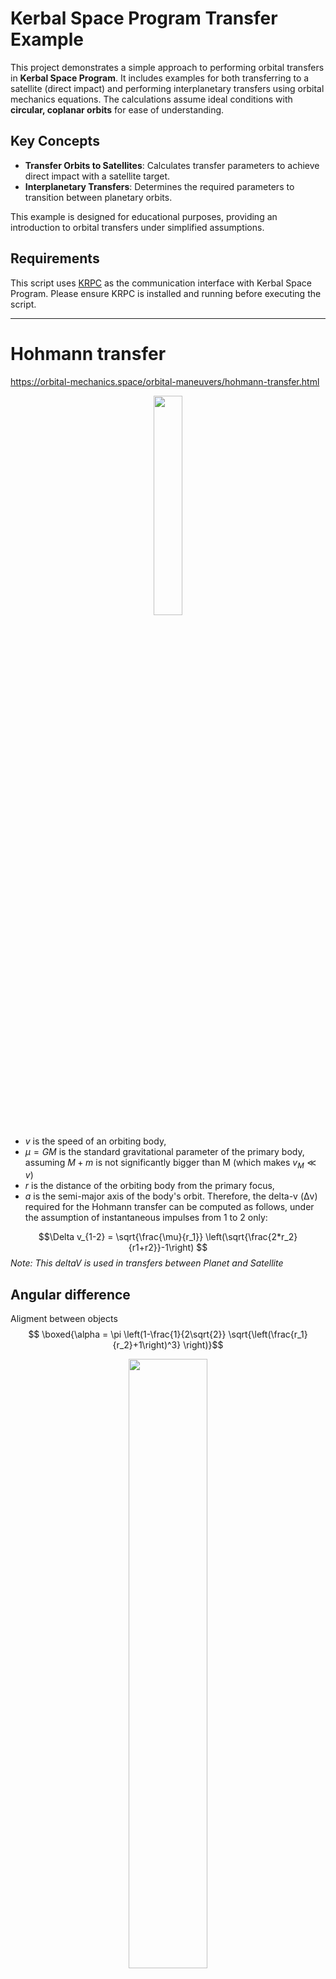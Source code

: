 # Kerbal Space Program Transfer Example

This project demonstrates a simple approach to performing orbital transfers in **Kerbal Space Program**. It includes examples for both transferring to a satellite (direct impact) and performing interplanetary transfers using orbital mechanics equations. The calculations assume ideal conditions with **circular, coplanar orbits** for ease of understanding.

## Key Concepts

- **Transfer Orbits to Satellites**: Calculates transfer parameters to achieve direct impact with a satellite target.
- **Interplanetary Transfers**: Determines the required parameters to transition between planetary orbits.

This example is designed for educational purposes, providing an introduction to orbital transfers under simplified assumptions.

## Requirements

This script uses [KRPC](https://krpc.github.io/krpc/) as the communication interface with Kerbal Space Program. Please ensure KRPC is installed and running before executing the script.


---
# Hohmann transfer
https://orbital-mechanics.space/orbital-maneuvers/hohmann-transfer.html
<p align="center">
     <img src="https://orbital-mechanics.space/_images/hohmann-transfer-orbit.svg" width="30%">
   </p>

* $v$ is the speed of an orbiting body,
* $\mu =GM$ is the standard gravitational parameter of the primary body, assuming $M+m$ is not significantly bigger than M (which makes $v_{M}\ll v$)
* $r$  is the distance of the orbiting body from the primary focus,
* $a$ is the semi-major axis of the body's orbit.
Therefore, the delta-v (Δv) required for the Hohmann transfer can be computed as follows, under the assumption of instantaneous impulses from 1 to 2 only:

$$\Delta v_{1-2} = \sqrt{\frac{\mu}{r_1}} \left(\sqrt{\frac{2*r_2}{r1+r2}}-1\right) $$ *Note: This deltaV is used in transfers between Planet and Satellite*

## Angular difference
Aligment between objects
$$ \boxed{\alpha = \pi \left(1-\frac{1}{2\sqrt{2}} \sqrt{\left(\frac{r_1}{r_2}+1\right)^3} \right)}$$


<p align="center">
     <img src="https://orbital-mechanics.space/_images/interplanetary-phase-angle.svg" width="50%">
   </p>

## Current angle
Using the inner producto to get the angle between body and craft.
$$ cos(\theta) = \frac{\left<U.V\right>}{\left|\left|U\right|\right|\left|\left|V\right|\right|}$$

---

# Escape angle and DeltaV for interplanetary transfer
https://orbital-mechanics.space/interplanetary-maneuvers/planetary-departure-trajectory.html

<p align="center">
     <img src="https://orbital-mechanics.space/_images/interplanetary-transfer.svg" width="100%">
   </p>


All interplanetary bodies such as comets or asteroids that approach the Kerbin, or any spacecraft we want to send to other planets, must be on a hyperbolic trajectory. Whereas a parabolic trajectory has zero velocity at infinite radius, the hyperbolic trajectory has some non-zero velocity.

<p align="center">
     <img src="https://orbital-mechanics.space/_images/interplanetary-departure.svg" width="50%">
   </p>

* The escape velocity from the parking orbit considere the deltaV from the orbit velocity of the space craft and the velocity of the planet around the Sun as $v_\infty = Δv_t$

* The escape angle from the parking orbit depends on $v_\infty$ an the orbital parameters. $r_p$ is the parking orbit radius and $\mu_{planet}$ is the gravitational pull of the body

#### 1. Semi-major Axis of the Transfer Orbit

For a Hohmann transfer between the origin and target planets (e.g., from Kerbin to Duna), the **semi-major axis** of the transfer orbit is:

$$
a_t = \frac{r_{\text{origin}} + r_{\text{target}}}{2}
$$

where:
- $ r_{\text{origin}} $ is the radius of the origin planet’s orbit around the Sun.
- $ r_{\text{target}} $ is the radius of the target planet’s orbit around the Sun.

#### 2. Specific Orbital Energy of the Transfer Orbit

The **specific orbital energy** of the transfer orbit is:

$$
\epsilon_t = -\frac{\mu_{\text{Sun}}}{2 a_t}
$$

where:
- $ \mu_{\text{Sun}} $ is the gravitational parameter of the Sun (\( \mu = GM \), where \( G \) is the gravitational constant and \( M \) is the Sun's mass).
- $ a_t $ is the semi-major axis of the transfer orbit.


#### 3. Velocity in the Origin’s Orbit Around the Sun

The orbital velocity of the origin planet in its heliocentric orbit is:

$$
v_{\text{origin}} = \sqrt{\frac{\mu_{\text{Sun}}}{r_{\text{origin}}}}
$$

where $ r_{\text{origin}} $ is the radius of the origin planet’s orbit around the Sun.


#### 4. Velocity in the Transfer Orbit at the Starting Point

The velocity in the transfer orbit at the radius of the origin planet's orbit is:

$$
v_{\text{transfer}} = \sqrt{2 \left( \epsilon_t + \frac{\mu_{\text{Sun}}}{r_{\text{origin}}} \right)}
$$

where:
- $ \epsilon_t $ is the specific orbital energy of the transfer orbit.
- $ \frac{\mu_{\text{Sun}}}{r_{\text{origin}}} $ represents the gravitational potential energy at the origin planet’s orbit radius.


#### 5. Excess Velocity at Infinity

The **excess velocity** \( v_{\infty} \) is the difference between the transfer orbit velocity and the origin planet's orbital velocity:

$$
v_{\infty} = |v_{\text{origin}} - v_{\text{transfer}}|
$$


#### 6. Velocity at Periapsis of the Hyperbolic Escape Orbit

The velocity at the **periapsis** of the hyperbolic escape orbit is:

$$
v_{\text{escape}} = \sqrt{v_{\infty}^2 + \frac{2 \mu_{\text{origin}}}{r_{\text{parking}}}}
$$

where:
- $ v_{\infty} $ is the excess velocity at infinity.
- $ \frac{2 \mu_{\text{origin}}}{r_{\text{parking}}} $ is the velocity due to the origin planet's gravity at the radius of the parking orbit.


#### 7. Delta-v for Escape

The required delta-v for escaping the origin planet is the difference between the velocity at periapsis of the hyperbolic escape orbit and the velocity in the parking orbit:

$$
\Delta v_{\text{escape}} = |v_{\text{escape}} - v_{\text{parking}}|
$$

where:
$ v_{\text{parking}} = \sqrt{\frac{\mu_{\text{origin}}}{r_{\text{parking}}}} $ is the orbital velocity in the parking orbit.


#### 8. Eccentricity of the Escape Orbit and Escape Angle

The **eccentricity** of the hyperbolic escape orbit is:

$$
e_{\text{escape}} = 1 + \frac{r_{\text{parking}} \cdot v_{\infty}^2}{\mu_{\text{origin}}}
$$

The **escape angle** $\eta$ is:

$$
\boxed{\eta = \cos^{-1}\left(-\frac{1}{e_{\text{escape}}}\right)}
$$

where:
- $ e_{\text{escape}} $ is the eccentricity of the hyperbolic escape orbit.

This escape angle, $\eta$, represents the angle between the tangential vector at periapsis and the direction of departure along the hyperbolic trajectory.
